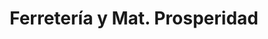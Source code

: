 ---
title: "Ferretería y Mat. Prosperidad"
url: /la-chorrera/ferreteria-y-mat-prosperidad/
shop: hardware
---